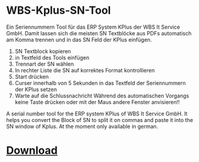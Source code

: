 # WBS-Kplus-SN-Tool
Ein Seriennummern Tool für das ERP System KPlus der WBS It Service GmbH. 
Damit lassen sich die meisten SN Textblöcke aus PDFs automatisch am Komma trennen und in das SN Feld der KPlus einfügen.

1. SN Textblock kopieren
2. in Textfeld des Tools einfügen
3. Trennart der SN wählen
4. In rechter Liste die SN auf korrektes Format kontrollieren
5. Start drücken
6. Curser innerhalb von 5 Sekunden in das Textfeld der Seriennummern der KPlus setzen
7. Warte auf die Schlussnachricht
Während des automatischen Vorgangs keine Taste drücken oder mit der Maus andere Fenster anvisieren!!

A serial number tool for the ERP system KPlus of WBS It Service GmbH. It helps you convert the Block of SN to split it on commas and paste it into the SN window of Kplus.
At the moment only available in german.



<a target="_blank" href="https://github.com/Exafit/WBS-Kplus-SN-Tool/blob/main/WBS_Kplus_SN/bin/Release/WBS_Kplus_SN.exe?raw=true"><h1>Download</h1></a>

